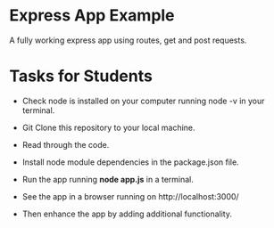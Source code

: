 # Express App Example
A fully working express app using routes, get and post requests.

# Tasks for Students

* Check node is installed on your computer running node -v in your terminal.

* Git Clone this repository to your local machine.

* Read through the code.

* Install node module dependencies in the package.json file.

* Run the app running **node app.js** in a terminal.

* See the app in a browser running on http://localhost:3000/

* Then enhance the app by adding additional functionality.

